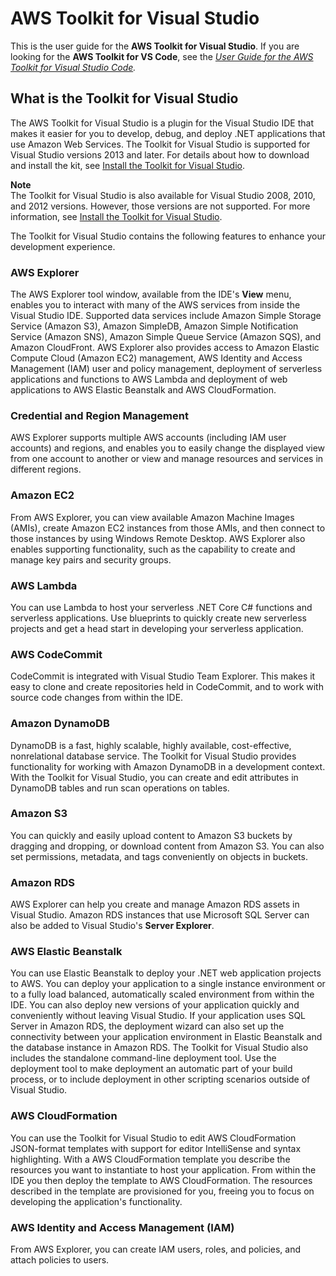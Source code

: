 # AWS Toolkit for Visual Studio<a name="welcome"></a>

This is the user guide for the **AWS Toolkit for Visual Studio**\. If you are looking for the **AWS Toolkit for VS Code**, see the *[User Guide for the AWS Toolkit for Visual Studio Code](https://docs.aws.amazon.com/toolkit-for-vscode/latest/userguide/)\.*

## What is the Toolkit for Visual Studio<a name="welcome-about-tkv"></a>

The AWS Toolkit for Visual Studio is a plugin for the Visual Studio IDE that makes it easier for you to develop, debug, and deploy \.NET applications that use Amazon Web Services\. The Toolkit for Visual Studio is supported for Visual Studio versions 2013 and later\. For details about how to download and install the kit, see [Install the Toolkit for Visual Studio](setup.md#install)\.

**Note**  
The Toolkit for Visual Studio is also available for Visual Studio 2008, 2010, and 2012 versions\. However, those versions are not supported\. For more information, see [Install the Toolkit for Visual Studio](setup.md#install)\.

The Toolkit for Visual Studio contains the following features to enhance your development experience\.

### AWS Explorer<a name="explorer"></a>

The AWS Explorer tool window, available from the IDE's **View** menu, enables you to interact with many of the AWS services from inside the Visual Studio IDE\. Supported data services include Amazon Simple Storage Service \(Amazon S3\), Amazon SimpleDB, Amazon Simple Notification Service \(Amazon SNS\), Amazon Simple Queue Service \(Amazon SQS\), and Amazon CloudFront\. AWS Explorer also provides access to Amazon Elastic Compute Cloud \(Amazon EC2\) management, AWS Identity and Access Management \(IAM\) user and policy management, deployment of serverless applications and functions to AWS Lambda and deployment of web applications to AWS Elastic Beanstalk and AWS CloudFormation\.

### Credential and Region Management<a name="credential-and-region-management"></a>

AWS Explorer supports multiple AWS accounts \(including IAM user accounts\) and regions, and enables you to easily change the displayed view from one account to another or view and manage resources and services in different regions\.

### Amazon EC2<a name="ec2"></a>

From AWS Explorer, you can view available Amazon Machine Images \(AMIs\), create Amazon EC2 instances from those AMIs, and then connect to those instances by using Windows Remote Desktop\. AWS Explorer also enables supporting functionality, such as the capability to create and manage key pairs and security groups\.

### AWS Lambda<a name="lamlong"></a>

You can use Lambda to host your serverless \.NET Core C\# functions and serverless applications\. Use blueprints to quickly create new serverless projects and get a head start in developing your serverless application\.

### AWS CodeCommit<a name="acclong"></a>

CodeCommit is integrated with Visual Studio Team Explorer\. This makes it easy to clone and create repositories held in CodeCommit, and to work with source code changes from within the IDE\.

### Amazon DynamoDB<a name="ddblong"></a>

DynamoDB is a fast, highly scalable, highly available, cost\-effective, nonrelational database service\. The Toolkit for Visual Studio provides functionality for working with Amazon DynamoDB in a development context\. With the Toolkit for Visual Studio, you can create and edit attributes in DynamoDB tables and run scan operations on tables\.

### Amazon S3<a name="s3"></a>

You can quickly and easily upload content to Amazon S3 buckets by dragging and dropping, or download content from Amazon S3\. You can also set permissions, metadata, and tags conveniently on objects in buckets\.

### Amazon RDS<a name="rds"></a>

AWS Explorer can help you create and manage Amazon RDS assets in Visual Studio\. Amazon RDS instances that use Microsoft SQL Server can also be added to Visual Studio's **Server Explorer**\.

### AWS Elastic Beanstalk<a name="eblong"></a>

You can use Elastic Beanstalk to deploy your \.NET web application projects to AWS\. You can deploy your application to a single instance environment or to a fully load balanced, automatically scaled environment from within the IDE\. You can also deploy new versions of your application quickly and conveniently without leaving Visual Studio\. If your application uses SQL Server in Amazon RDS, the deployment wizard can also set up the connectivity between your application environment in Elastic Beanstalk and the database instance in Amazon RDS\. The Toolkit for Visual Studio also includes the standalone command\-line deployment tool\. Use the deployment tool to make deployment an automatic part of your build process, or to include deployment in other scripting scenarios outside of Visual Studio\.

### AWS CloudFormation<a name="cfn"></a>

You can use the Toolkit for Visual Studio to edit AWS CloudFormation JSON\-format templates with support for editor IntelliSense and syntax highlighting\. With a AWS CloudFormation template you describe the resources you want to instantiate to host your application\. From within the IDE you then deploy the template to AWS CloudFormation\. The resources described in the template are provisioned for you, freeing you to focus on developing the application's functionality\.

### AWS Identity and Access Management \(IAM\)<a name="iamlong-iam"></a>

From AWS Explorer, you can create IAM users, roles, and policies, and attach policies to users\.